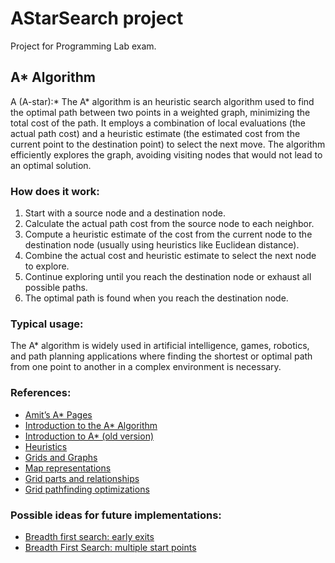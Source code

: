 # AStarSearch project

Project for Programming Lab exam.

## A* Algorithm

A (A-star):* The A* algorithm is an heuristic search algorithm used to find the optimal path between two points in a weighted graph, minimizing the total cost of the path. 
It employs a combination of local evaluations (the actual path cost) and a heuristic estimate (the estimated cost from the current point to the destination point) to select the next move. 
The algorithm efficiently explores the graph, avoiding visiting nodes that would not lead to an optimal solution.

### How does it work:

1. Start with a source node and a destination node.
2. Calculate the actual path cost from the source node to each neighbor.
3. Compute a heuristic estimate of the cost from the current node to the destination node (usually using heuristics like Euclidean distance).
4. Combine the actual cost and heuristic estimate to select the next node to explore.
5. Continue exploring until you reach the destination node or exhaust all possible paths.
6. The optimal path is found when you reach the destination node.

### Typical usage:
    
The A* algorithm is widely used in artificial intelligence, games, robotics, and path planning applications where finding the shortest or optimal path from one point to another in a complex environment is necessary.

### References:

- [Amit’s A* Pages](http://theory.stanford.edu/~amitp/GameProgramming/) <!-- possible description -->
- [Introduction to the A* Algorithm](https://www.redblobgames.com/pathfinding/a-star/introduction.html#graphs) <!-- possible description -->
- [Introduction to A* (old version)](http://theory.stanford.edu/~amitp/GameProgramming/AStarComparison.html) <!-- possible description -->
- [Heuristics](http://theory.stanford.edu/~amitp/GameProgramming/Heuristics.html)
- [Grids and Graphs](https://www.redblobgames.com/pathfinding/grids/graphs.html) <!-- possible description -->
- [Map representations](http://theory.stanford.edu/~amitp/GameProgramming/MapRepresentations.html) <!-- possible description -->
- [Grid parts and relationships](https://www.redblobgames.com/grids/parts/) <!-- possible description -->
- [Grid pathfinding optimizations](https://www.redblobgames.com/pathfinding/grids/algorithms.html) <!-- possible description -->

### Possible ideas for future implementations:

- [Breadth first search: early exits](https://www.redblobgames.com/pathfinding/early-exit/) <!-- possible description -->
- [Breadth First Search: multiple start points](https://www.redblobgames.com/pathfinding/distance-to-any/) <!-- possible description -->